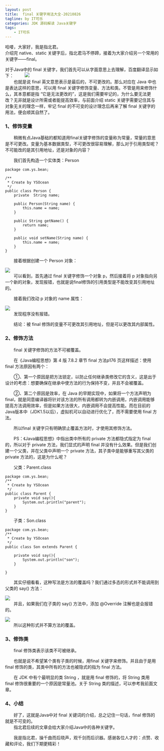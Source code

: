 ```yaml
---
layout: post
title:  final 关键字用法大全-20210826
tagline: by IT可乐
categories: JDK 源码解读 Java关键字
tags: 
    - IT可乐
---
```


哈喽，大家好，我是指北君。  
介绍完 native、static 关键字后，指北君马不停蹄，接着为大家介绍另一个常用的关键字——final。

<!--more-->  
对于Java中的 final 关键字，我们首先可以从字面意思上去理解，百度翻译显示如下：
　　
![](http://www.javanorth.cn/assets/images/2021/itcore/final-01-01.png)  
　　也就是说 final 英文意思表示是最后的，不可更改的。那么对应在 Java 中也是表达这样的意思，可以用 final 关键字修饰变量、方法和类。不管是用来修饰什么，其本意都是指 “它是无法更改的”，这是我们需要牢记的，为什么要无法更改？无非就是设计所需或者能提高效率，与前面介绍 static 关键字需要记住其与对象无关的理念一样，牢记 final 的不可变的设计理念后再来了解 final 关键字的用法，便会顺其自然了。

### 1、修饰变量
　　稍微有点Java基础的都知道用final关键字修饰的变量称为常量，常量的意思是不可更改。变量为基本数据类型，不可更改很容易理解，那么对于引用类型呢？不可能改的是其引用地址，还是对象的内容？

　　我们首先构造一个实体类：Person
```
package com.ys.bean;

/**
 * Create by YSOcean
 */
public class Person {
    private  String name;

    public Person(String name) {
        this.name = name;
    }

    public String getName() {
        return name;
    }

    public void setName(String name) {
        this.name = name;
    }
}
```
　　接着根据创建一个 Person 对象：

![](http://www.javanorth.cn/assets/images/2021/itcore/final-01-02.png)  
　　可以看到，首先通过 final 关键字修饰一个对象 p，然后接着将 p 对象指向另一个新的对象，发现报错，也就是说final修饰的引用类型是不能改变其引用地址的。

　　接着我们改动 p 对象的 name 属性：

![](http://www.javanorth.cn/assets/images/2021/itcore/final-01-03.png)  
　　发现程序没有报错。

　　结论：被 final 修饰的变量不可更改其引用地址，但是可以更改其内部属性。
### 2、修饰方法
　　final 关键字修饰的方法不可被覆盖。

　　在《Java编程思想》第 4 版 7.8.2 章节 final 方法p176 页这样描述：使用 final 方法原因有两个：

　　①、第一个原因是把方法锁定，以防止任何继承类修改它的含义，这是出于设计的考虑：想要确保在继承中使方法的行为保持不变，并且不会被覆盖。

　　②、第二个原因是效率，在 Java 的早期实现中，如果将一个方法声明为 final，就是同意编译器将针对该方法的所有调用都转为内嵌调用，内嵌调用能够提高方法调用效率，但是如果方法很大，内嵌调用不会提高性能。而在目前的Java版本中（JDK1.5以后），虚拟机可以自动进行优化了，而不需要使用 final 方法。

　　所以final 关键字只有明确禁止覆盖方法时，才使用其修饰方法。

　　PS：《Java编程思想》中指出类中所有的 private 方法都隐式指定为 final 的，所以对于 private 方法，我们显式的声明 final 并没有什么效果。但是我们创建一个父类，并在父类中声明一个 private 方法，其子类中是能够重写其父类的private 方法的，这是为什么呢？

　　父类：Parent.class
```
package com.ys.bean;
/**
 * Create by YSOcean
 */
public class Parent {
    private void say(){
        System.out.println("parent");
    }
}
```
　　子类：Son.class
```
package com.ys.bean;
/**
 * Create by YSOcean
 */
public class Son extends Parent {

    private void say(){
        System.out.println("son");
    }

}
```
　　其实仔细看看，这种写法是方法的覆盖吗？我们通过多态的形式并不能调用到父类的 say() 方法：

![](http://www.javanorth.cn/assets/images/2021/itcore/final-01-04.png)  
　　并且，如果我们在子类的 say() 方法中，添加 @Override 注解也是会报错的。

![](http://www.javanorth.cn/assets/images/2021/itcore/final-01-05.png)  
　　所以这种形式并不算方法的覆盖。
### 3、修饰类
　　final 修饰类表示该类不可被继承。

　　也就是说不希望某个类有子类的时候，用final 关键字来修饰。并且由于是用 final 修饰的类，其类中所有的方法也被隐式的指为 final 方法。

　　在 JDK 中有个最明显的类 String ，就是用 final 修饰的，将 String 类用 final 修饰很重要的一个原因是常量池。关于 String 类的描述，可以参考我前面文章。

### 4、小结
　　好了，这就是Java中对 final 关键词的介绍，总之记住一句话，final 修饰的就是不可变的。  
　　指北君后续的文章会给大家介绍Java中的各种关键字。  

　　我是指北君，操千曲而后晓声，观千剑而后识器。感谢各位人才的：点赞、收藏和评论，我们下期更精彩！